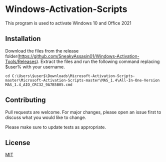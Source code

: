# Windows-Activation-Scripts

This program is used to activate Windows 10 and Office 2021

## Installation

Download the files from the release folder(https://github.com/SneakyAssasin01/Windows-Activation-Tools/Releases). Extract the files and run the following command replacing $user% with your username. 

```
cd C:\Users\$user$\Downloads\Microsoft-Activation-Scripts-master\Microsoft-Activation-Scripts-master\MAS_1.4\All-In-One-Version
MAS_1.4_AIO_CRC32_9A7B5B05.cmd
```

## Contributing
Pull requests are welcome. For major changes, please open an issue first to discuss what you would like to change.

Please make sure to update tests as appropriate.

## License
[MIT](https://choosealicense.com/licenses/mit/)
